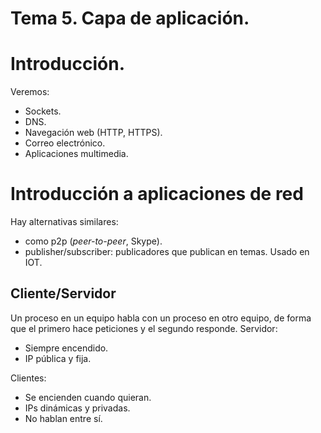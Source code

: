 # Tema 5. Capa de aplicación.

# Introducción.
Veremos:
- Sockets.
- DNS.
- Navegación web (HTTP, HTTPS).
- Correo electrónico.
- Aplicaciones multimedia.

# Introducción a aplicaciones de red
Hay alternativas similares: 
- como p2p (*peer-to-peer*, Skype).
- publisher/subscriber: publicadores que publican en temas. Usado en IOT.

## Cliente/Servidor
Un proceso en un equipo habla con un proceso en otro equipo, de forma que el primero hace peticiones y el segundo responde.
Servidor:
- Siempre encendido.
- IP pública y fija.

Clientes:
- Se encienden cuando quieran.
- IPs dinámicas y privadas.
- No hablan entre sí.


